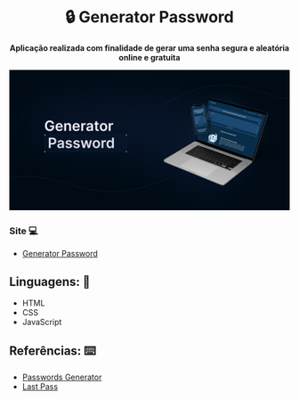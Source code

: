 <h1 align="center">🔒 Generator Password</h1>
<p align="center">
  <strong>Aplicação realizada com finalidade de gerar uma senha segura e aleatória online e gratuita</strong>
</p>

<p align="center">
  <img src="img/README.png" alt="">
</p>

### Site 💻

- [Generator Password](https://generatorpassword-free.netlify.app/)

## Linguagens: 🚀
- HTML
- CSS
- JavaScript


## Referências: ⌨️

- [Passwords Generator ](https://passwordsgenerator.net/)
- [Last Pass ](https://www.lastpass.com/pt/features/password-generator)
